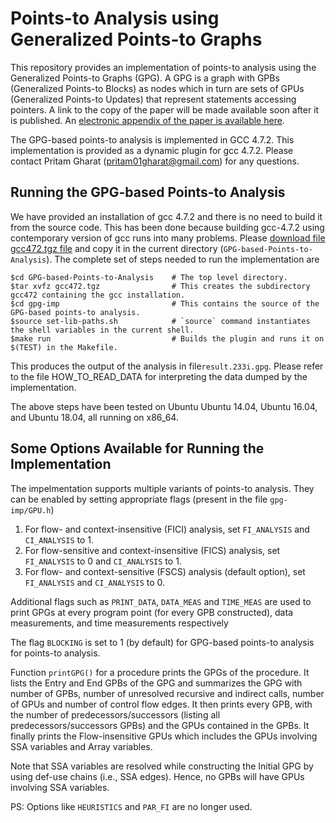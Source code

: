 Points-to Analysis using Generalized Points-to Graphs
======================================================
This repository provides an implementation of points-to analysis using the Generalized Points-to Graphs (GPG). A GPG is a graph with GPBs (Generalized Points-to Blocks) as nodes which in turn are sets of GPUs (Generalized Points-to Updates) that represent statements accessing pointers. A link to the copy of the paper will be made available soon after it is published. An [electronic appendix of the paper is available here](appendix-gpg-pta-v4.pdf).

The GPG-based points-to analysis is implemented in GCC 4.7.2. This implementation is provided as a dynamic plugin for gcc 4.7.2. Please contact Pritam Gharat (pritam01gharat@gmail.com) for any questions.


Running the GPG-based Points-to Analysis
----------------------------------------
We have provided an installation of gcc 4.7.2 and there is no need to build it from the source code. This has been done because building gcc-4.7.2 using contemporary version of gcc runs into many problems. Please [download file gcc472.tgz file](https://tinyurl.com/y3l3aeek) and copy it in the current directory (`GPG-based-Points-to-Analysis`). The complete set of steps needed to run the implementation are

    $cd GPG-based-Points-to-Analysis    # The top level directory.
    $tar xvfz gcc472.tgz                # This creates the subdirectory gcc472 containing the gcc installation.
    $cd gpg-imp                         # This contains the source of the GPG-based points-to analysis.
    $source set-lib-paths.sh            # `source` command instantiates the shell variables in the current shell.
    $make run                           # Builds the plugin and runs it on $(TEST) in the Makefile.
    

This produces the output of the analysis in file`result.233i.gpg`. Please refer to the file HOW_TO_READ_DATA for interpreting the data dumped by the implementation.

The above steps have been tested on Ubuntu Ubuntu 14.04, Ubuntu 16.04, and Ubuntu 18.04, all running on x86_64.

Some Options Available for Running the Implementation
------------------------------------------------------

The impelmentation supports multiple variants of points-to analysis. They can be enabled by setting appropriate flags (present in the file `gpg-imp/GPU.h`)

1. For flow- and context-insensitive (FICI) analysis, set `FI_ANALYSIS` and `CI_ANALYSIS` to 1.
2. For flow-sensitive and context-insensitive (FICS) analysis, set `FI_ANALYSIS` to 0 and `CI_ANALYSIS` to 1.
3. For flow- and context-sensitive (FSCS) analysis (default option), set `FI_ANALYSIS` and `CI_ANALYSIS` to 0.

Additional flags such as `PRINT_DATA`, `DATA_MEAS` and `TIME_MEAS` are used to print GPGs at every program point (for every GPB constructed), data measurements, and time measurements respectively

The flag `BLOCKING` is set to 1 (by default) for GPG-based points-to analysis for points-to analysis.

Function `printGPG()` for a procedure prints the GPGs of the procedure. It lists the Entry and End GPBs of the GPG and summarizes the GPG with number of GPBs, number of unresolved recursive and indirect calls, number of GPUs and number of control flow edges.
It then prints every GPB, with the number of predecessors/successors (listing all predecessors/successors GPBs) and the GPUs contained in the GPBs. It finally prints the Flow-insensitive GPUs which includes the GPUs involving SSA variables and Array variables.

Note that SSA variables are resolved while constructing the Initial GPG by using def-use chains (i.e., SSA edges). Hence, no GPBs will have GPUs involving SSA variables.

PS: Options like `HEURISTICS` and `PAR_FI` are no longer used.
